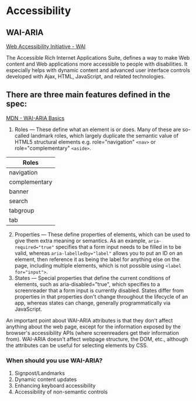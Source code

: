 # Accessibility

## WAI-ARIA

[Web Accessibility Initiative - WAI](https://www.w3.org/WAI/standards-guidelines/aria/)

The Accessible Rich Internet Applications Suite, defines a way to make Web content and Web applications more accessible to people with disabilities. It especially helps with dynamic content and advanced user interface controls developed with Ajax, HTML, JavaScript, and related technologies.

## There are three main features defined in the spec:

[MDN - WAI-ARIA Basics](https://developer.mozilla.org/en-US/docs/Learn/Accessibility/WAI-ARIA_basics)

1. Roles — These define what an element is or does. Many of these are so-called landmark roles, which largely duplicate the semantic value of HTML5 structural elements e.g. role="navigation" `<nav>` or role="complementary" `<aside>`.

| Roles         |
| ------------- |
| navigation    |
| complementary |
| banner        |
| search        |
| tabgroup      |
| tab           |

2. Properties — These define properties of elements, which can be used to give them extra meaning or semantics. As an example, `aria-required="true"` specifies that a form input needs to be filled in to be valid, whereas `aria-labelledby="label"` allows you to put an ID on an element, then reference it as being the label for anything else on the page, including multiple elements, which is not possible using `<label for="input">`.
3. States — Special properties that define the current conditions of elements, such as aria-disabled="true", which specifies to a screenreader that a form input is currently disabled. States differ from properties in that properties don't change throughout the lifecycle of an app, whereas states can change, generally programmatically via JavaScript.

An important point about WAI-ARIA attributes is that they don't affect anything about the web page, except for the information exposed by the browser's accessibility APIs (where screenreaders get their information from). WAI-ARIA doesn't affect webpage structure, the DOM, etc., although the attributes can be useful for selecting elements by CSS.

### When should you use WAI-ARIA?

1. Signpost/Landmarks
2. Dynamic content updates
3. Enhancing keyboard accessibility
4. Accessibility of non-semantic controls

